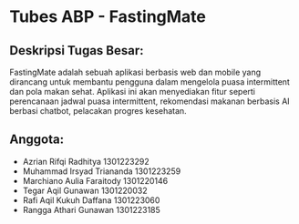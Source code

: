 # Tubes ABP - FastingMate

## Deskripsi Tugas Besar:
FastingMate adalah sebuah aplikasi berbasis web dan mobile yang dirancang untuk membantu pengguna dalam mengelola puasa intermittent dan pola makan sehat. 
Aplikasi ini akan menyediakan fitur seperti perencanaan jadwal puasa intermittent, rekomendasi makanan berbasis AI berbasi chatbot, pelacakan progres kesehatan.

## Anggota:
- Azrian Rifqi Radhitya 		1301223292
- Muhammad Irsyad Triananda		1301223259
- Marchiano Aulia Faraitody		1301220146
- Tegar Aqil Gunawan 			1301220032
- Rafi Aqil Kukuh Daffana		1301223060
- Rangga Athari Gunawan		    1301223185